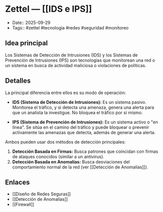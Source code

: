 # Zettel — [[IDS e IPS]]

- Date:: 2025-09-29
- Tags:: #zettel #tecnologia #redes #seguridad #monitoreo

## Idea principal
Los Sistemas de Detección de Intrusiones (IDS) y los Sistemas de Prevención de Intrusiones (IPS) son tecnologías que monitorean una red o un sistema en busca de actividad maliciosa o violaciones de políticas.

## Detalles
La principal diferencia entre ellos es su modo de operación:

- **IDS (Sistema de Detección de Intrusiones):** Es un sistema pasivo. Monitorea el tráfico, y si detecta una amenaza, genera una alerta para que un analista la investigue. No bloquea el tráfico por sí mismo.

- **IPS (Sistema de Prevención de Intrusiones):** Es un sistema activo o "en línea". Se sitúa en el camino del tráfico y puede bloquear o prevenir activamente las amenazas que detecta, además de generar una alerta.

Ambos pueden usar dos métodos de detección principales:
1.  **Detección Basada en Firmas:** Busca patrones que coincidan con firmas de ataques conocidos (similar a un antivirus).
2.  **Detección Basada en Anomalías:** Busca desviaciones del comportamiento normal de la red (ver [[Detección de Anomalías]]).

## Enlaces
- [[Diseño de Redes Seguras]]
- [[Detección de Anomalías]]
- [[Firewall]]